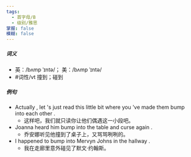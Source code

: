 ```yaml
---
tags:
  - 首字母/B
  - 级别/雅思
掌握: false
模糊: false
---
```

##### 词义
- 英：/bʌmp ˈɪntə/； 美：/bʌmp ˈɪntə/
- #词性/vt  撞到；碰到
##### 例句
- Actually , let 's just read this little bit where you 've made them bump into each other .
	- 这样吧，我们就只读你让他们偶遇这一小段吧。
- Joanna heard him bump into the table and curse again .
	- 乔安娜听见他撞到了桌子上，又骂骂咧咧的。
- I happened to bump into Mervyn Johns in the hallway .
	- 我在走廊里意外碰见了默文·约翰斯。
